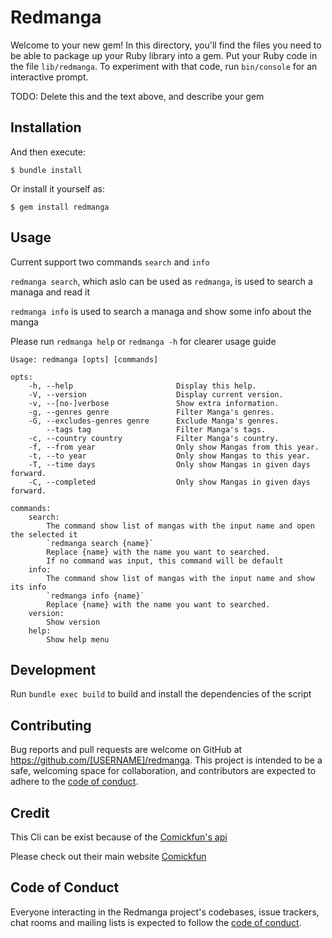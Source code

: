 # Redmanga

Welcome to your new gem! In this directory, you'll find the files you need to be able to package up your Ruby library into a gem. Put your Ruby code in the file `lib/redmanga`. To experiment with that code, run `bin/console` for an interactive prompt.

TODO: Delete this and the text above, and describe your gem

## Installation

And then execute:

    $ bundle install

Or install it yourself as:

    $ gem install redmanga

## Usage

Current support two commands `search` and `info`

`redmanga search`, which aslo can be used as `redmanga`, is used to search a managa and read it

`redmanga info` is used to search a managa and show some info about the manga
 
Please run `redmanga help` or `redmanga -h` for clearer usage guide

```
Usage: redmanga [opts] [commands]

opts:
    -h, --help                       Display this help.
    -V, --version                    Display current version.
    -v, --[no-]verbose               Show extra information.
    -g, --genres genre               Filter Manga's genres.
    -G, --excludes-genres genre      Exclude Manga's genres.
        --tags tag                   Filter Manga's tags.
    -c, --country country            Filter Manga's country.
    -f, --from year                  Only show Mangas from this year.
    -t, --to year                    Only show Mangas to this year.
    -T, --time days                  Only show Mangas in given days forward.
    -C, --completed                  Only show Mangas in given days forward.

commands:
    search:
        The command show list of mangas with the input name and open the selected it
        `redmanga search {name}`
        Replace {name} with the name you want to searched.
        If no command was input, this command will be default
    info:
        The command show list of mangas with the input name and show its info
        `redmanga info {name}`
        Replace {name} with the name you want to searched.
    version:
        Show version
    help:
        Show help menu
```

## Development

Run `bundle exec build` to build and install the dependencies of the script

## Contributing

Bug reports and pull requests are welcome on GitHub at https://github.com/[USERNAME]/redmanga. This project is intended to be a safe, welcoming space for collaboration, and contributors are expected to adhere to the [code of conduct](https://github.com/[USERNAME]/redmanga/blob/main/CODE_OF_CONDUCT.md).

## Credit

This Cli can be exist because of the [Comickfun's api](https://api.comick.fun/docs/static/index.html)

Please check out their main website [Comickfun](https://comick.fun/)

## Code of Conduct

Everyone interacting in the Redmanga project's codebases, issue trackers, chat rooms and mailing lists is expected to follow the [code of conduct](https://github.com/[USERNAME]/redmanga/blob/main/CODE_OF_CONDUCT.md).
